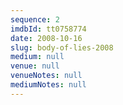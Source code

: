 ```yaml
---
sequence: 2
imdbId: tt0758774
date: 2008-10-16
slug: body-of-lies-2008
medium: null
venue: null
venueNotes: null
mediumNotes: null
---
```


